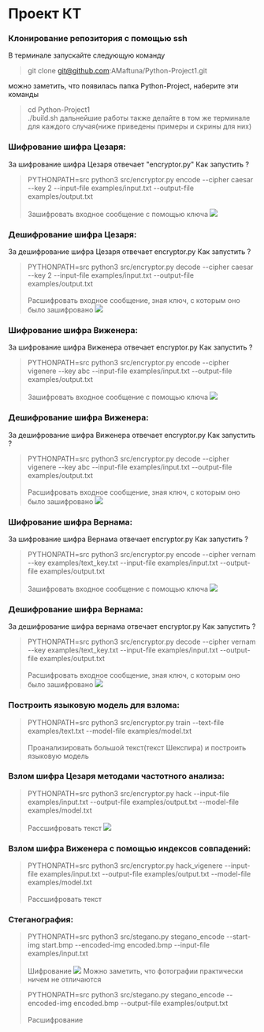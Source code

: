 # Проект КТ 
### Клонирование репозитория с помощью ssh
В терминале запускайте следующую команду
> git clone git@github.com:AMaftuna/Python-Project1.git

можно заметить, что появилась папка Python-Project, наберите эти команды
> cd Python-Project1\
> ./build.sh
дальнейшие работы также делайте в том же терминале для каждого случая(ниже приведены примеры и скрины для них)

### Шифрование шифра Цезаря:
За шифрование шифра Цезаря отвечает "encryptor.py"
Как запустить ? 
>  PYTHONPATH=src python3 src/encryptor.py encode --cipher caesar --key 2 --input-file examples/input.txt --output-file examples/output.txt \
> \
Зашифровать входное сообщение с помощью ключа
![](IMG/1.png)


### Дешифрование шифра Цезаря:
За дешифрование шифра Цезаря отвечает encryptor.py
Как запустить ?
>  PYTHONPATH=src python3 src/encryptor.py decode --cipher caesar --key 2 --input-file examples/input.txt --output-file examples/output.txt \
> \
Расшифровать входное сообщение, зная ключ, с которым оно было зашифровано
![](IMG/2.png)


### Шифрование шифра Виженера:
За шифрование шифра Виженера отвечает encryptor.py
Как запустить ?
>  PYTHONPATH=src python3 src/encryptor.py encode --cipher vigenere --key abc --input-file examples/input.txt --output-file examples/output.txt \
> \
Зашифровать входное сообщение с помощью ключа
![](IMG/3.png)


### Дешифрование шифра Виженера:
За дешифрование шифра Виженера отвечает encryptor.py
Как запустить ?
>  PYTHONPATH=src python3 src/encryptor.py decode --cipher vigenere --key abc --input-file examples/input.txt --output-file examples/output.txt \
> \
Расшифровать входное сообщение, зная ключ, с которым оно было зашифровано
![](IMG/4.png)


### Шифрование шифра Вернама:
За шифрование шифра Вернама отвечает encryptor.py
Как запустить ?
>  PYTHONPATH=src python3 src/encryptor.py encode --cipher vernam --key examples/text_key.txt --input-file examples/input.txt --output-file examples/output.txt \
> \
Зашифровать входное сообщение с помощью ключа
![](IMG/5.png)


### Дешифрование шифра Вернама:
За дешифрование шифра вернама отвечает encryptor.py
Как запустить ?
>  PYTHONPATH=src python3 src/encryptor.py decode --cipher vernam --key examples/text_key.txt --input-file examples/input.txt --output-file examples/output.txt \
> \
Расшифровать входное сообщение, зная ключ, с которым оно было зашифровано
![](IMG/6.png)

### Построить языковую модель для взлома:

> PYTHONPATH=src python3 src/encryptor.py train  --text-file examples/text.txt --model-file examples/model.txt \
> \
> Проанализировать большой текст(текст Шекспира) и построить языковую модель


### Взлом шифра Цезаря методами частотного анализа:

> PYTHONPATH=src python3 src/encryptor.py hack --input-file examples/input.txt --output-file examples/output.txt --model-file examples/model.txt \
> \
> Рассшифровать текст
![](IMG/7.png)


### Взлом шифра Виженера с помощью индексов совпадений:
> PYTHONPATH=src python3 src/encryptor.py hack_vigenere --input-file examples/input.txt --output-file examples/output.txt --model-file examples/model.txt \
> \
> Рассшифровать текст


### Стеганография:
> PYTHONPATH=src python3 src/stegano.py stegano_encode  --start-img start.bmp --encoded-img encoded.bmp --input-file examples/input.txt \
> \
Шифрование
![](IMG/9.png)
Можно заметить, что фотографии практически ничем не отличаются 


> PYTHONPATH=src python3 src/stegano.py stegano_encode --encoded-img encoded.bmp --output-file examples/output.txt \
> \
Расшифрование
